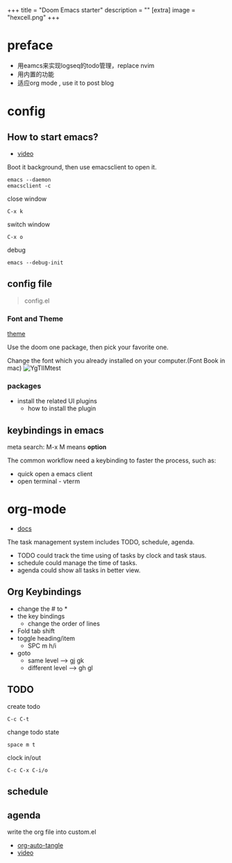 +++
title = "Doom Emacs starter"
description = ""
[extra]
image = "hexcell.png"
+++

# preface

- 用eamcs来实现logseq的todo管理，replace nvim
- 用内置的功能
- 适应org mode , use it to post blog

# config
## How to start emacs?
- [video](https://www.youtube.com/watch?v=s0ed8Da3mjE)

Boot it background, then use emacsclient to open it.
```
emacs --daemon 
emacsclient -c
```
close window
```
C-x k
```
switch window
```
C-x o
```
debug 
```
emacs --debug-init
```
## config file 

> config.el  
### Font and Theme

[theme](https://github.com/doomemacs/themes/tree/screenshots)

Use the doom one package, then pick your favorite one.

Change the font which you already installed on your computer.(Font Book in mac)
![YgTIIMtest](https://cdn.jsdelivr.net/gh/h3x311/upic@main/LC3/2023/YgTIIMtest.jpg)

### packages

- install the related UI plugins
  - how to install the plugin

##  keybindings in emacs

meta search:
    M-x M means **option**

The common workflow need a keybinding to faster the process, such as:

- quick open a emacs client
- open terminal - vterm
  
# org-mode

- [docs](http://doc.norang.ca/org-mode.html)

The task management system includes TODO, schedule, agenda.
- TODO could track the time using of tasks by clock and task staus.
- schedule could manage the time of tasks.
- agenda could show all tasks in better view.
## Org Keybindings 

- change the # to *
- the key bindings
  - change the order of lines
- Fold tab shift
- toggle heading/item
  - SPC m h/i
- goto
    - same level --> gj gk
    - different level --> gh gl
## TODO

create todo
```
C-c C-t
```
change todo state
```
space m t
```
clock in/out
```
C-c C-x C-i/o
```

## schedule


## agenda

write the org file into custom.el

- [org-auto-tangle](https://github.com/yilkalargaw/org-auto-tangle)
- [video](https://www.youtube.com/watch?v=D3FzMPZm7vY)



